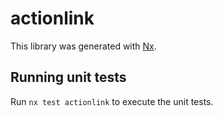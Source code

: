 # actionlink

This library was generated with [Nx](https://nx.dev).

## Running unit tests

Run `nx test actionlink` to execute the unit tests.
